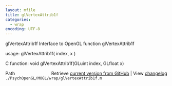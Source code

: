 ```yaml
---
layout: mfile
title: glVertexAttrib1f
categories:
  - wrap
encoding: UTF-8
---
```


glVertexAttrib1f  Interface to OpenGL function glVertexAttrib1f  

usage:  glVertexAttrib1f( index, x )  

C function:  void glVertexAttrib1f(GLuint index, GLfloat x)  


<div class="code_header" style="text-align:right;">
  <span style="float:left;">Path&nbsp;&nbsp;</span> <span class="counter">Retrieve <a href=
  "https://raw.github.com/Psychtoolbox-3/Psychtoolbox-3/beta/./PsychOpenGL/MOGL/wrap/glVertexAttrib1f.m">current version from GitHub</a> | View <a href=
  "https://github.com/Psychtoolbox-3/Psychtoolbox-3/commits/beta/./PsychOpenGL/MOGL/wrap/glVertexAttrib1f.m">changelog</a></span>
</div>
<div class="code">
  <code>./PsychOpenGL/MOGL/wrap/glVertexAttrib1f.m</code>
</div>
